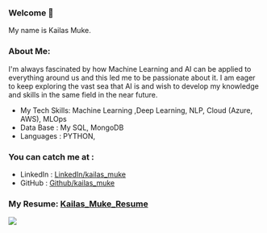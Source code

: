 ### Welcome 🙏
My name is Kailas Muke.

### About Me: 
I'm always fascinated by how Machine Learning and AI can be applied to everything around us and this led me to be passionate about it. I am eager to keep exploring the vast sea that AI is and wish to develop my knowledge and skills in the same field in the near future.

- My Tech Skills: Machine Learning ,Deep Learning, NLP, Cloud (Azure, AWS), MLOps
- Data Base : My SQL, MongoDB
- Languages : PYTHON, 
### You can catch me at :
- LinkedIn : [LinkedIn/kailas_muke](https://www.linkedin.com/in/kailas-muke/)
- GitHub : [Github/kailas_muke](https://github.com/kailas-muke)
### My Resume: [Kailas_Muke_Resume](https://github.com/kailas-muke/kailas-muke/blob/main/Kailas_Muke_Resume.pdf)

<img src="https://github-readme-stats.vercel.app/api?username=kailas-muke&&show_icons=true&title_color=ffffff&icon_color=bb2acf&text_color=daf7dc&bg_color=151515">


<!--
**kailas-muke/kailas-muke** is a ✨ _special_ ✨ repository because its `README.md` (this file) appears on your GitHub profile.

Here are some ideas to get you started:

- 🔭 I’m currently working on ...
- 🌱 I’m currently learning ...
- 👯 I’m looking to collaborate on ...
- 🤔 I’m looking for help with ...
- 💬 Ask me about ...
- 📫 How to reach me: ...
- 😄 Pronouns: ...
- ⚡ Fun fact: ...
-->
